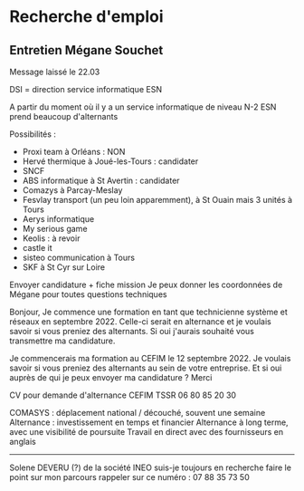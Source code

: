 
# Recherche d'emploi
## Entretien Mégane Souchet
Message laissé le 22.03

DSI = direction service informatique
ESN

A partir du moment où il y a un service informatique de niveau N-2
ESN prend beaucoup d'alternants

Possibilités : 
- Proxi team à Orléans : NON
- Hervé thermique à Joué-les-Tours : candidater
- SNCF 
- ABS informatique à St Avertin : candidater
- Comazys à Parcay-Meslay
- Fesvlay transport (un peu loin apparemment), à St Ouain mais 3 unités à Tours
- Aerys informatique
- My serious game
- Keolis : à revoir
- castle it
- sisteo communication à Tours
- SKF à St Cyr sur Loire

Envoyer candidature + fiche mission
Je peux donner les coordonnées de Mégane pour toutes questions techniques


Bonjour, 
Je commence une formation  en tant que technicienne  système et réseaux en septembre 2022. Celle-ci serait en alternance et je voulais savoir si vous preniez des alternants. Si oui j'aurais souhaité vous transmettre ma candidature. 

Je commencerais ma formation au CEFIM le 12 septembre 2022. Je voulais savoir si vous preniez des alternants au sein de votre entreprise. Et si oui auprès de qui je peux envoyer ma candidature ? 
Merci


CV pour demande d'alternance CEFIM TSSR 06 80 85 20 30

COMASYS : déplacement national / découché, souvent une semaine
Alternance : investissement en temps et financier
Alternance à long terme, avec une visibilité de poursuite 
Travail en direct avec des fournisseurs en anglais


----

Solene DEVERU (?) de la société INEO
suis-je toujours en recherche
faire le point sur mon parcours
rappeler sur ce numéro : 07 88 35 73 50



